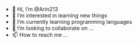 - 👋 Hi, I’m @Arin213
- 👀 I’m interested in learning new things
- 🌱 I’m currently learning programming languages
- 💞️ I’m looking to collaborate on ...
- 📫 How to reach me ...

<!---
Arin213/Arin213 is a ✨ special ✨ repository because its `README.md` (this file) appears on your GitHub profile.
You can click the Preview link to take a look at your changes.
--->

